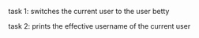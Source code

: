 task 1: switches the current user to the user betty

task 2: prints the effective username of the current user
